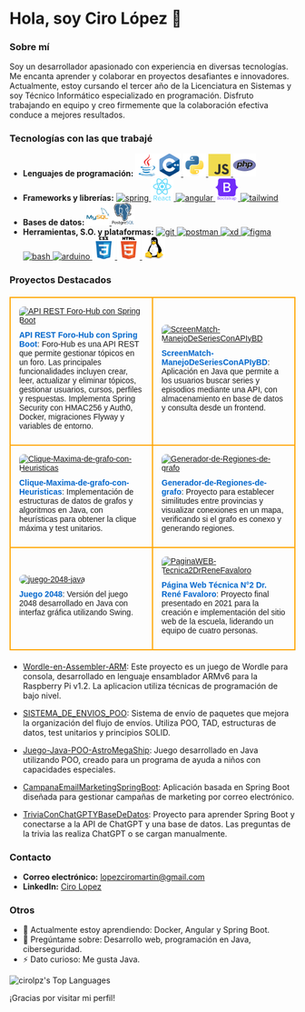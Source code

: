 # Hola, soy Ciro López 👋

### Sobre mí
Soy un desarrollador apasionado con experiencia en diversas tecnologías. Me encanta aprender y colaborar en proyectos desafiantes e innovadores. Actualmente, estoy cursando el tercer año de la Licenciatura en Sistemas y soy Técnico Informático especializado en programación. Disfruto trabajando en equipo y creo firmemente que la colaboración efectiva conduce a mejores resultados.

### Tecnologías con las que trabajé
- **Lenguajes de programación:** <a href="https://www.java.com" target="_blank" rel="noreferrer"> <img src="https://raw.githubusercontent.com/devicons/devicon/master/icons/java/java-original.svg" alt="java" width="40" height="40"/><img src="https://raw.githubusercontent.com/devicons/devicon/master/icons/cplusplus/cplusplus-original.svg" alt="cplusplus" width="40" height="40"/> </a> <a href="https://www.w3schools.com/css/" target="_blank" rel="noreferrer"> <a href="https://www.python.org" target="_blank" rel="noreferrer"> <img src="https://raw.githubusercontent.com/devicons/devicon/master/icons/python/python-original.svg" alt="python" width="40" height="40"/> <a href="https://developer.mozilla.org/en-US/docs/Web/JavaScript" target="_blank" rel="noreferrer"> <img src="https://raw.githubusercontent.com/devicons/devicon/master/icons/javascript/javascript-original.svg" alt="javascript" width="40" height="40"/> </a> <a href="https://www.php.net" target="_blank" rel="noreferrer"> <img src="https://raw.githubusercontent.com/devicons/devicon/master/icons/php/php-original.svg" alt="php" width="40" height="40"/> </a>
- **Frameworks y librerías:** <a href="https://spring.io/" target="_blank" rel="noreferrer"> <img src="https://www.vectorlogo.zone/logos/springio/springio-icon.svg" alt="spring" width="40" height="40"/></a><a href="https://reactjs.org/" target="_blank" rel="noreferrer"> <img src="https://raw.githubusercontent.com/devicons/devicon/master/icons/react/react-original-wordmark.svg" alt="react" width="40" height="40"/></a><a href="https://angular.io" target="_blank" rel="noreferrer"> <img src="https://angular.io/assets/images/logos/angular/angular.svg" alt="angular" width="40" height="40"/></a><a href="https://getbootstrap.com" target="_blank" rel="noreferrer"> <img src="https://raw.githubusercontent.com/devicons/devicon/master/icons/bootstrap/bootstrap-plain-wordmark.svg" alt="bootstrap" width="40" height="40"/> </a> <a href="https://tailwindcss.com/" target="_blank" rel="noreferrer"> <img src="https://www.vectorlogo.zone/logos/tailwindcss/tailwindcss-icon.svg" alt="tailwind" width="40" height="40"/> </a> 
- **Bases de datos:**  <a href="https://www.mysql.com/" target="_blank" rel="noreferrer"> <img src="https://raw.githubusercontent.com/devicons/devicon/master/icons/mysql/mysql-original-wordmark.svg" alt="mysql" width="40" height="40"/> </a> <a href="https://www.postgresql.org" target="_blank" rel="noreferrer"> <img src="https://raw.githubusercontent.com/devicons/devicon/master/icons/postgresql/postgresql-original-wordmark.svg" alt="postgresql" width="40" height="40"/> </a>
- **Herramientas, S.O.  y plataformas:** <a href="https://git-scm.com/" target="_blank" rel="noreferrer"> <img src="https://www.vectorlogo.zone/logos/git-scm/git-scm-icon.svg" alt="git" width="40" height="40"/> </a> <a href="https://postman.com" target="_blank" rel="noreferrer"> <img src="https://www.vectorlogo.zone/logos/getpostman/getpostman-icon.svg" alt="postman" width="40" height="40"/> </a><a href="https://www.adobe.com/products/xd.html" target="_blank" rel="noreferrer"> <img src="https://helpx.adobe.com/content/dam/help/mnemonics/xd_app_RGB_2017.svg" alt="xd" width="40" height="40"/> </a> <a href="https://www.figma.com/" target="_blank" rel="noreferrer"> <img src="https://www.vectorlogo.zone/logos/figma/figma-icon.svg" alt="figma" width="40" height="40"/> </a> <a href="https://www.gnu.org/software/bash/" target="_blank" rel="noreferrer"> <img src="https://www.vectorlogo.zone/logos/gnu_bash/gnu_bash-icon.svg" alt="bash" width="40" height="40"/> </a>
 <a href="https://www.arduino.cc/" target="_blank" rel="noreferrer"> <img src="https://cdn.worldvectorlogo.com/logos/arduino-1.svg" alt="arduino" width="40" height="40"/> </a> <a href="https://www.w3schools.com/css/" target="_blank" rel="noreferrer"> <img src="https://raw.githubusercontent.com/devicons/devicon/master/icons/css3/css3-original-wordmark.svg" alt="css3" width="40" height="40"/> </a> <a href="https://www.w3.org/html/" target="_blank" rel="noreferrer"> <img src="https://raw.githubusercontent.com/devicons/devicon/master/icons/html5/html5-original-wordmark.svg" alt="html5" width="40" height="40"/> </a><a href="https://www.linux.org/" target="_blank" rel="noreferrer"> <img src="https://raw.githubusercontent.com/devicons/devicon/master/icons/linux/linux-original.svg" alt="linux" width="40" height="40"/> </a>

### Proyectos Destacados

<table style="width: 100%; border-collapse: collapse; font-family: Arial, sans-serif; margin: 20px 0;">
  <tr>
    <td style="width: 50%; border: 2px solid #FFA500; padding: 15px;">
      <a href="https://www.youtube.com/watch?v=3LF_k-Gb7qM" target="_blank">
        <img src="https://img.youtube.com/vi/3LF_k-Gb7qM/maxresdefault.jpg" alt="API REST Foro-Hub con Spring Boot" style="width: 100%; border-radius: 8px;">
      </a>
      <p style="margin: 10px 0;"><a href="https://github.com/cirolpz/Foro-Hub" style="text-decoration: none; color: #0066CC; font-weight: bold;">API REST Foro-Hub con Spring Boot</a>: Foro-Hub es una API REST que permite gestionar tópicos en un foro. Las principales funcionalidades incluyen crear, leer, actualizar y eliminar tópicos, gestionar usuarios, cursos, perfiles y respuestas. Implementa Spring Security con HMAC256 y Auth0, Docker, migraciones Flyway y variables de entorno.</p>
    </td>
    <td style="width: 50%; border: 2px solid #FFA500; padding: 15px;">
      <a href="https://www.youtube.com/watch?v=OMiMnBaMZz0" target="_blank">
        <img src="https://img.youtube.com/vi/OMiMnBaMZz0/maxresdefault.jpg" alt="ScreenMatch-ManejoDeSeriesConAPIyBD" style="width: 100%; border-radius: 8px;">
      </a>
      <p style="margin: 10px 0;"><a href="https://github.com/cirolpz/ScreenMatch-ManejoDeSeriesConAPIyBD" style="text-decoration: none; color: #0066CC; font-weight: bold;">ScreenMatch-ManejoDeSeriesConAPIyBD</a>: Aplicación en Java que permite a los usuarios buscar series y episodios mediante una API, con almacenamiento en base de datos y consulta desde un frontend.</p>
    </td>
  </tr>
  <tr>
    <td style="width: 50%; border: 2px solid #FFA500; padding: 15px;">
      <a href="https://www.youtube.com/watch?v=21LM3EXHvR4" target="_blank">
        <img src="https://img.youtube.com/vi/21LM3EXHvR4/maxresdefault.jpg" alt="Clique-Maxima-de-grafo-con-Heuristicas" style="width: 100%; border-radius: 8px;">
      </a>
      <p style="margin: 10px 0;"><a href="https://github.com/cirolpz/Clique-Maxima-de-grafo-con-Heuristicas" style="text-decoration: none; color: #0066CC; font-weight: bold;">Clique-Maxima-de-grafo-con-Heuristicas</a>: Implementación de estructuras de datos de grafos y algoritmos en Java, con heurísticas para obtener la clique máxima y test unitarios.</p>
    </td>
    <td style="width: 50%; border: 2px solid #FFA500; padding: 15px;">
      <a href="https://www.youtube.com/watch?v=3ohxWuWwB3U" target="_blank">
        <img src="https://img.youtube.com/vi/3ohxWuWwB3U/maxresdefault.jpg" alt="Generador-de-Regiones-de-grafo" style="width: 100%; border-radius: 8px;">
      </a>
      <p style="margin: 10px 0;"><a href="https://github.com/cirolpz/Generador-de-Regiones-de-grafo" style="text-decoration: none; color: #0066CC; font-weight: bold;">Generador-de-Regiones-de-grafo</a>: Proyecto para establecer similitudes entre provincias y visualizar conexiones en un mapa, verificando si el grafo es conexo y generando regiones.</p>
    </td>
  </tr>
  <tr>
    <td style="width: 50%; border: 2px solid #FFA500; padding: 15px;">
      <a href="https://www.youtube.com/watch?v=2jLjgfIf_14" target="_blank">
        <img src="https://img.youtube.com/vi/2jLjgfIf_14/maxresdefault.jpg" alt="juego-2048-java" style="width: 100%; border-radius: 8px;">
      </a>
      <p style="margin: 10px 0;"><a href="https://github.com/cirolpz/juego-2048-java" style="text-decoration: none; color: #0066CC; font-weight: bold;">Juego 2048</a>: Versión del juego 2048 desarrollado en Java con interfaz gráfica utilizando Swing.</p>
    </td>
    <td style="width: 50%; border: 2px solid #FFA500; padding: 15px;">
      <a href="https://www.youtube.com/watch?v=F9NmK5cMNkU" target="_blank">
        <img src="https://img.youtube.com/vi/F9NmK5cMNkU/maxresdefault.jpg" alt="PaginaWEB-Tecnica2DrReneFavaloro" style="width: 100%; border-radius: 8px;">
      </a>
      <p style="margin: 10px 0;"><a href="https://github.com/cirolpz/PaginaWEB-Tecnica2DrReneFavaloro" style="text-decoration: none; color: #0066CC; font-weight: bold;">Página Web Técnica N°2 Dr. René Favaloro</a>: Proyecto final presentado en 2021 para la creación e implementación del sitio web de la escuela, liderando un equipo de cuatro personas.</p>
    </td>
  </tr>
</table>


- [Wordle-en-Assembler-ARM](https://github.com/cirolpz/Wordle-en-Assembler-ARM): Este proyecto es un juego de Wordle para consola, desarrollado en lenguaje ensamblador ARMv6 para la Raspberry Pi v1.2. La aplicacion utiliza técnicas de programación de bajo nivel.

- [SISTEMA_DE_ENVIOS_POO](https://github.com/cirolpz/SISTEMA_DE_ENVIOS_POO): Sistema de envío de paquetes que mejora la organización del flujo de envíos. Utiliza POO, TAD, estructuras de datos, test unitarios y principios SOLID.

- [Juego-Java-POO-AstroMegaShip](https://github.com/cirolpz/Juego-Java-POO-AstroMegaShip): Juego desarrollado en Java utilizando POO, creado para un programa de ayuda a niños con capacidades especiales.

- [CampanaEmailMarketingSpringBoot](https://github.com/cirolpz/CampanaEmailMarketingSpringBoot): Aplicación basada en Spring Boot diseñada para gestionar campañas de marketing por correo electrónico.

- [TriviaConChatGPTYBaseDeDatos](https://github.com/cirolpz/TriviaConChatGPTYBaseDeDatos): Proyecto para aprender Spring Boot y conectarse a la API de ChatGPT y una base de datos. Las preguntas de la trivia las realiza ChatGPT o se cargan manualmente.

### Contacto
- **Correo electrónico:** lopezciromartin@gmail.com
- **LinkedIn:** [Ciro Lopez](https://www.linkedin.com/in/ciro-lopez-835259184/)

### Otros
- 🌱 Actualmente estoy aprendiendo: Docker, Angular y Spring Boot.
- 💬 Pregúntame sobre: Desarrollo web, programación en Java, ciberseguridad.
- ⚡ Dato curioso: Me gusta Java.

![cirolpz's Top Languages](https://github-readme-stats.vercel.app/api/top-langs/?username=cirolpz&theme=gruvbox&show_icons=true&hide_border=true&layout=compact)

¡Gracias por visitar mi perfil!

